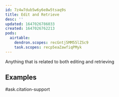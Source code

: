 ```yaml
---
id: 7z4w7dub5w6y6e8w5tsaq9s
title: Edit and Retrieve
desc: ''
updated: 1647026786033
created: 1647026762213
pods:
  airtable:
    dendron.scopes: recGntj5MM55lZSc9
    task.scopes: recp5eaZawfiqPMyk
---
```


Anything that is related to both editing and retrieving

## Examples
#ask.citation-support

